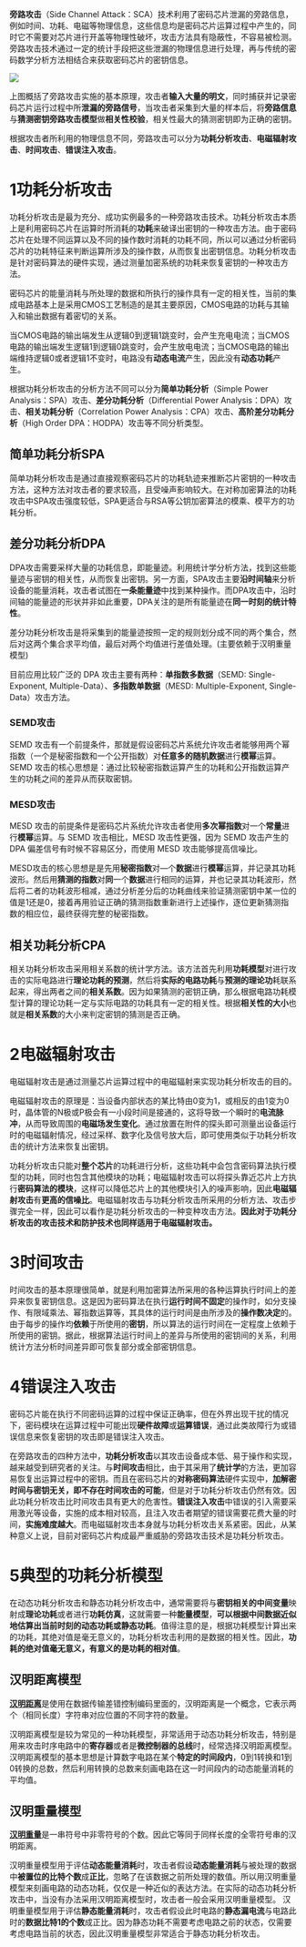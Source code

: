 **旁路攻击**（Side Channel Attack：SCA）技术利用了密码芯片泄漏的旁路信息，例如时间、功耗、电磁等物理信息，这些信息均是密码芯片运算过程中产生的，同时它不需要对芯片进行开盖等物理性破坏，攻击方法具有隐蔽性，不容易被检测。旁路攻击技术通过一定的统计手段把这些泄漏的物理信息进行处理，再与传统的密码数学分析方法相结合来获取密码芯片的密钥信息。

![](vx_images/181010017230993.png)

上图概括了旁路攻击实施的基本原理，攻击者**输入大量的明文**，同时捕获并记录密码芯片运行过程中所**泄漏的旁路信号**，当攻击者采集到大量的样本后，将**旁路信息**与**猜测密钥旁路攻击模型**做**相关性校验**，相关性最大的猜测密钥即为正确的密钥。

根据攻击者所利用的物理信息不同，旁路攻击可以分为**功耗分析攻击**、**电磁辐射攻击**、**时间攻击**、**错误注入攻击**。

# 1**功耗分析攻击**

功耗分析攻击是最为充分、成功实例最多的一种旁路攻击技术。功耗分析攻击本质上是利用密码芯片在运算时所消耗的**功耗**来破译出密钥的一种攻击方法。由于密码芯片在处理不同运算以及不同的操作数时消耗的功耗不同，所以可以通过分析密码芯片的功耗特征来判断运算所涉及的操作数，从而恢复出密钥信息。功耗分析攻击是针对密码算法的硬件实现，通过测量加密系统的功耗来恢复密钥的一种攻击方法。

密码芯片的能量消耗与所处理的数据和所执行的操作具有一定的相关性，当前的集成电路基本上是采用CMOS工艺制造的是其主要原因，CMOS电路的功耗与其输入和输出数据有着密切的关系。

当CMOS电路的输出端发生从逻辑0到逻辑1跳变时，会产生充电电流；当CMOS电路的输出端发生逻辑1到逻辑0跳变时，会产生放电电流；当CMOS电路的输出端维持逻辑0或者逻辑1不变时，电路没有**动态电流**产生，因此没有**动态功耗**产生。

根据功耗分析攻击的分析方法不同可以分为**简单功耗分析**（Simple Power Analysis：SPA）攻击、**差分功耗分析**（Differential Power Analysis：DPA）攻击、**相关功耗分析**（Correlation Power Analysis：CPA）攻击、**高阶差分功耗分析**（High Order DPA：HODPA）攻击等不同分析类型。

## **简单功耗分析**SPA

简单功耗分析攻击是通过直接观察密码芯片的功耗轨迹来推断芯片密钥的一种攻击方法，这种方法对攻击者的要求较高，且受噪声影响较大。在对称加密算法的功耗攻击中SPA攻击强度较低，SPA更适合与RSA等公钥加密算法的模乘、模平方的功耗分析。

## **差分功耗分析**DPA

DPA攻击需要采样大量的功耗信息，即能量迹。利用统计学分析方法，找到这些能量迹与密钥的相关性，从而恢复出密钥。另一方面，SPA攻击主要**沿时间轴**来分析设备的能量消耗，攻击者试图在**一条能量迹**中找到某种操作。而DPA攻击中，沿时间轴的能量迹的形状并非如此重要，DPA关注的是所有能量迹在**同一时刻的统计特性**。

差分功耗分析攻击是将采集到的能量迹按照一定的规则划分成不同的两个集合，然后对这两个集合求平均值，最后对两个均值进行差值处理。(主要依赖于汉明重量模型)

目前应用比较广泛的 DPA 攻击主要有两种：**单指数多数据**（SEMD: Single-Exponent, Multiple-Data）、**多指数单数据**（MESD: Multiple-Exponent, Single-Data）攻击方法。

### SEMD攻击

SEMD 攻击有一个前提条件，那就是假设密码芯片系统允许攻击者能够用两个幂指数（一个是秘密指数和一个公开指数）对**任意多的随机数据**进行**模幂**运算。SEMD 攻击的核心思想是：通过比较秘密指数运算产生的功耗和公开指数运算产生的功耗之间的差异从而获取密钥。

### MESD攻击

MESD 攻击的前提条件是密码芯片系统允许攻击者使用**多次幂指数**对一个**常量**进行**模幂**运算。与 SEMD 攻击相比，MESD 攻击性更强，因为 SEMD 攻击产生的DPA 偏差信号有时候不容易区分，而使用 MESD 攻击能够提高信噪比。

MESD攻击的核心思想是是先用**秘密指数**对—个**数据**进行**模幂**运算，并记录其功耗波形。然后用**猜测的指数**对**同**一个**数据**进行相同的运算，并也记录其功耗波形，然后将二者的功耗波形相减，通过分析差分后的功耗曲线来验证猜测密钥中某一位的值是1还是0，接着再用验证正确的猜测指数重新进行上述操作，逐位更新猜测指数的相应位，最终获得完整的秘密指数。

## **相关功耗分析**CPA

相关功耗分析攻击采用相关系数的统计学方法。该方法首先利用**功耗模型**对进行攻击的实际电路进行**理论功耗的预测**，然后将**实际的电路功耗**与**预测的理论功**耗联系起来，得出两者之间的**相关系数**。因为如果猜测的密钥正确，那么根据电路功耗模型计算的理论功耗一定与实际电路的功耗具有一定的相关性。根据**相关性的大小**也就是**相关系数**的大小来判定密钥的猜测是否正确。

# 2**电磁辐射攻击**

电磁辐射攻击是通过测量芯片运算过程中的电磁辐射来实现功耗分析攻击的目的。

电磁辐射攻击的原理是：当设备内部状态的某比特由0变为1，或相反的由1变为0时，晶体管的N极或P极会有一小段时间是接通的，这将导致一个瞬时的**电流脉冲**，从而导致周围的**电磁场发生变化**。通过放置在附件的探头即可测量出设备运行时的电磁辐射情况，经过采样、数字化及信号放大后，即可使用类似于功耗分析攻击的统计方法来恢复出密钥。

功耗分析攻击只能对**整个芯片**的功耗进行分析，这些功耗中会包含密码算法执行模型的功耗，同时也包含其他模块的功耗；电磁辐射攻击可以将探头靠近芯片上方执行**密码算法的模块**，这样可以降低芯片上的其他模块引入的噪声影响，因此**电磁辐射攻击**有**更高的信噪比**。电磁辐射攻击与功耗分析攻击所采用的分析方法、攻击步骤完全一样，因此可以看作是功耗分析攻击的一种变种攻击方法。**因此对于功耗分析攻击的攻击技术和防护技术也同样适用于电磁辐射攻击。**

# **3时间攻击**

时间攻击的基本原理很简单，就是利用加密算法所采用的各种运算执行时间上的差异来恢复密钥信息。这是因为密码算法在执行**运行时间不固定**的操作时，如分支操作、有限域乘法、幂指数运算等，其具体的运行时间是由所涉及的**操作数决定**的。由于每步的操作均**依赖**于所使用的**密钥**，所以算法的运行时间在一定程度上依赖于所使用的密钥。据此，根据算法运行时间上的差异与所使用的密钥间的关系，利用统计方法分析时间差异即可恢复部分或全部密钥信息。

# 4**错误注入攻击**

密码芯片能在执行不同密码运算的过程中保证正确率，但在外界出现干扰的情况下，密码模块在运算过程中可能出现**硬件故障**或**运算错误**，通过此类故障行为或错误信息来恢复密钥的攻击即是错误注入攻击。

在旁路攻击的四种方法中，**功耗分析攻击**以其攻击设备成本低、易于操作和实现，越来越受到研究者的关注。与**时间攻击**相比，由于其采用了**统计学**的方法，更加容易恢复出运算过程中的密钥。而且在密码芯片的**对称密码算法**硬件实现中，**加解密时间与密钥无关，即不存在时间攻击的可能**，但是对于功耗分析攻击仍然有效。因此功耗分析攻击比时间攻击具有更大的危害性。**错误注入攻击**中错误的引入需要采用激光等设备，实施的成本相对较高，且注入攻击者期望的错误需要花费大量的时间，**实施难度越大**。而电磁辐射攻击本身就与功耗分析攻击关系紧密。因此，从某种意义上说，目前对密码芯片构成最严重威胁的旁路攻击技术是功耗分析攻击。

# 5典型的功耗分析模型

在动态功耗分析攻击和静态功耗分析攻击中，通常需要将与**密钥相关的中间变量**映射成**理论功耗**或者进行**功耗仿真**，这就需要一种**能量模型**，**可以根据中间数据近似地估算出当前时刻的动态功耗或静态功耗**。值得注意的是，根据功耗模型计算出来的功耗，其绝对值是毫无意义的，功耗分析攻击利用的是数据的相关性。因此，**功耗的绝对值毫无意义，有意义的是功耗的相对值**。

## 汉明距离模型

[**汉明距离**](https://baike.baidu.com/item/%E6%B1%89%E6%98%8E%E8%B7%9D%E7%A6%BB)是使用在数据传输差错控制编码里面的，汉明距离是一个概念，它表示两个（相同长度）字符串对应位置的不同字符的数量。

汉明距离模型是较为常见的一种功耗模型，非常适用于动态功耗分析攻击，特别是用来攻击时序电路中的**寄存器**或者是**微控制器的总线**时，经常选择汉明距离模型。汉明距离模型的基本思想是计算数字电路在某个**特定的时间段内**，0到1转换和1到0转换的总数，然后利用转换的总数来刻画电路在这一时间段内的动态能量消耗的平均值。

## 汉明重量模型

[**汉明重量**](https://baike.baidu.com/item/%E6%B1%89%E6%98%8E%E9%87%8D%E9%87%8F)是一串符号中非零符号的个数。因此它等同于同样长度的全零符号串的汉明距离。

汉明重量模型用于评估**动态能量消耗**时，攻击者假设**动态能量消耗**与被处理的数据中**被置位的比特个数**成**正比**，忽略了在该数据之前所处理的数值。所以用汉明重量模型来刻画电路的动态功耗，仅仅是一种近似的表达方法。在实际的动态功耗分析攻击中，当没有办法采用汉明距离模型时，攻击者一般会采用汉明重量模型。 汉明重量模型用于评估**静态能量消耗**时，攻击者假设此时电路的**静态漏电流**与电路此时的**数据比特1的个数**成正比。因为静态功耗不需要考虑电路之前的状态，仅需要考虑电路当前的状态，因此汉明重量模型非常适合于静态功耗分析攻击。